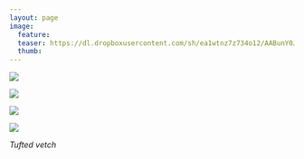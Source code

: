 ```yaml
---
layout: page
image:
  feature:
  teaser: https://dl.dropboxusercontent.com/sh/ea1wtnz7z734o12/AABunY0Jk5Qtu2xdQKc85T9ua/luontokuvat/kes%C3%A4/3/DS19787-245px.jpg
  thumb:
---
```


[![](https://dl.dropboxusercontent.com/sh/ea1wtnz7z734o12/AADla7tmMBfeqd8Bs1sdPSNNa/luontokuvat/kes%C3%A4/3/DS19769-800px.jpg)](https://dl.dropboxusercontent.com/sh/ea1wtnz7z734o12/AAD6e9HVR9U1wv1IFsgi2D5Ma/luontokuvat/kes%C3%A4/3/DS19769.jpg)

[![](https://dl.dropboxusercontent.com/sh/ea1wtnz7z734o12/AACD_PiZLJiw43dsADx6RxFSa/luontokuvat/kes%C3%A4/3/DS19771-800px.jpg)](https://dl.dropboxusercontent.com/sh/ea1wtnz7z734o12/AAC5HvMb3-oseeFIfSImu-V7a/luontokuvat/kes%C3%A4/3/DS19771.jpg)

[![](https://dl.dropboxusercontent.com/sh/ea1wtnz7z734o12/AAAOcZXy2_-DJUSTvA6RNxQHa/luontokuvat/kes%C3%A4/3/DS19787-800px.jpg)](https://dl.dropboxusercontent.com/sh/ea1wtnz7z734o12/AACo1Uv4CBGd1SnSWDQidnUda/luontokuvat/kes%C3%A4/3/DS19787.jpg)

[![](https://dl.dropboxusercontent.com/sh/ea1wtnz7z734o12/AADl0KNi89qPx_EQ9lpLCMJha/luontokuvat/kes%C3%A4/3/DS19865-800px.jpg)](https://dl.dropboxusercontent.com/sh/ea1wtnz7z734o12/AACXK9f_m_G6LprCeYMCcPlxa/luontokuvat/kes%C3%A4/3/DS19865.jpg)

*Tufted vetch*
